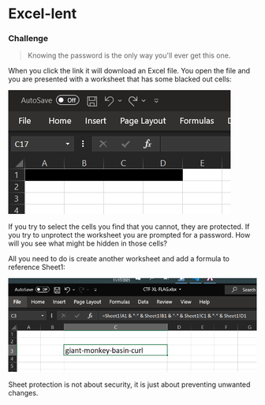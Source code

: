 # Excel-lent

### Challenge
> Knowing the password is the only way you'll ever get this one.

When you click the link it will download an Excel file. You open the file and you are presented with a worksheet that has some blacked out cells:  

![](excelscreenshot.PNG)  

If you try to select the cells you find that you cannot, they are protected. If you try to unprotect the worksheet you are prompted for a password. How will you see what might be hidden in those cells?  

All you need to do is create another worksheet and add a formula to reference Sheet1:  

![](excelscreenshot2.PNG)  

Sheet protection is not about security, it is just about preventing unwanted changes.